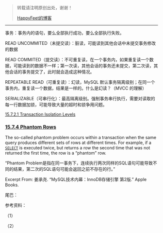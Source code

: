 > 转载请注明原创出处，谢谢！
>
> [HappyFeet的博客](https://blog.csdn.net/haihui_yang)





---



事务：事务内的语句，要么全部执行成功，要么全部执行失败。



READ UNCOMMITED（未提交读）：脏读，可能读到其他会话中未提交事务修改的数据

READ COMMITED（提交读）：不可重复读，在一个事务内，如果重复读一个数据，可能读到的数据不一样；第一次读，其他会话的事务还未提交，第二次读，其他会话的事务提交了，此时就会造成这种情况。

REPEATABLE READ（可重复读）：幻读，MySQL 默认事务隔离级别；在同一个事务内，重复读一个数据，结果是一样的。什么是幻读？（MVCC 的理解）

SERIALIZABLE（可串行化）：最高隔离级别。强制事务串行执行，需要对读取的每一行数据加锁，可能导致大量的超时和锁争用问题。

[15.7.2.1 Transaction Isolation Levels](https://dev.mysql.com/doc/refman/8.0/en/innodb-transaction-isolation-levels.html)

### [15.7.4 Phantom Rows](https://dev.mysql.com/doc/refman/8.0/en/innodb-next-key-locking.html)

The so-called phantom problem occurs within a transaction when the same query produces different sets of rows at different times. For example, if a [`SELECT`](https://dev.mysql.com/doc/refman/8.0/en/select.html) is executed twice, but returns a row the second time that was not returned the first time, the row is a “phantom” row.



“Phantom Problem是指在同一事务下，连续执行两次同样的SQL语句可能导致不同的结果，第二次的SQL语句可能会返回之前不存在的行。”

Excerpt From: 姜承尧. “MySQL技术内幕：InnoDB存储引擎 第2版.” Apple Books. 



尾巴：



参考资料：

（1）

（2）